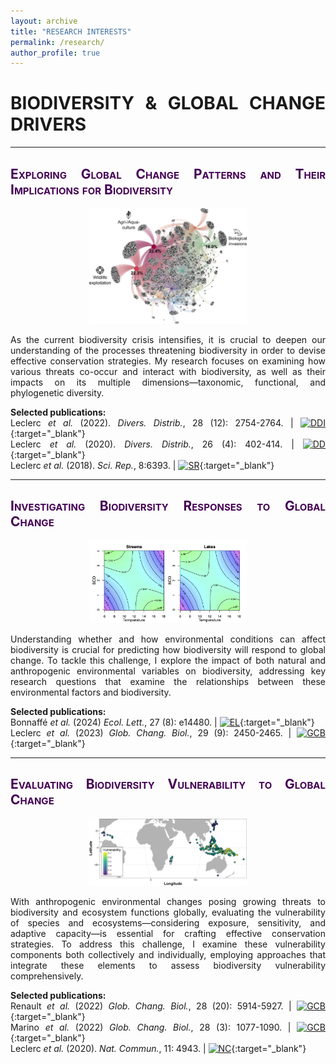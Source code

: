```yaml
---
layout: archive
title: "RESEARCH INTERESTS"
permalink: /research/
author_profile: true
---
```

<style> .aligncenter {text-align: center;} </style>
<style> body {text-align: justify} </style> <!-- Justify text. -->

# **BIODIVERSITY & GLOBAL CHANGE DRIVERS**

------

## <span style="font-variant:small-caps;"><span style="color:#440154">**Exploring Global Change Patterns and Their Implications for Biodiversity**</span></span>
<p class="aligncenter">
<img src="/images/gcbiodivpatternsimpacts_band.png"
    alt="centered image"
    width="50%" height="50%" alt="A 100x100 image">
</p>

As the current biodiversity crisis intensifies, it is crucial to deepen our understanding of the processes threatening biodiversity in order to devise effective conservation strategies. My research focuses on examining how various threats co-occur and interact with biodiversity, as well as their impacts on its multiple dimensions—taxonomic, functional, and phylogenetic diversity.

**Selected publications:**  
Leclerc *et al.* (2022). *Divers. Distrib.*, 28 (12): 2754-2764. |
[![DDI](https://img.shields.io/badge/DOI-10.1111/ddi.13441-21908C.svg)](https://doi.org/10.1111/ddi.13441){:target="_blank"}<br>
Leclerc *et al.* (2020). *Divers. Distrib.*, 26 (4): 402-414. | [![DD](https://img.shields.io/badge/DOI-10.1111/ddi.13024-21908C.svg)](https://doi.org/10.1111/ddi.13024){:target="_blank"}<br>
Leclerc *et al.* (2018). *Sci. Rep.*, 8:6393. | [![SR](https://img.shields.io/badge/DOI-10.1038/s41598--018--24733--0-21908C.svg)](https://doi.org/10.1038/s41598-018-24733-0){:target="_blank"}<br>


------

## <span style="font-variant:small-caps;"><span style="color:#440154">**Investigating Biodiversity Responses to Global Change**</span></span>
<p class="aligncenter">
<img src="/images/envcondfwstruct_band.png"
    alt="centered image"
    width="50%" height="50%" alt="A 100x100 image">
</p>

Understanding whether and how environmental conditions can affect biodiversity is crucial for predicting how biodiversity will respond to global change. To tackle this challenge, I explore the impact of both natural and anthropogenic environmental variables on biodiversity, addressing key research questions that examine the relationships between these environmental factors and biodiversity.


**Selected publications:**  
Bonnaffé *et al.* (2024) *Ecol. Lett.*, 27 (8): e14480. | [![EL](https://img.shields.io/badge/DOI-10.1111/ele.14480-21908C.svg)](https://doi.org/10.1111/ele.14480){:target="_blank"}<br>
Leclerc *et al.* (2023) *Glob. Chang. Biol.*, 29 (9): 2450-2465. | [![GCB](https://img.shields.io/badge/DOI-10.1111/gcb.16642-21908C.svg)](https://doi.org/10.1111/gcb.16642){:target="_blank"}<br>

------

## <span style="font-variant:small-caps;"><span style="color:#440154">**Evaluating Biodiversity Vulnerability to Global Change**</span></span>
<p class="aligncenter">
<img src="/images/gcbiodivvulnerability_band.png"
    alt="centered image"
    width="50%" height="50%" alt="A 100x100 image">
</p>

With anthropogenic environmental changes posing growing threats to biodiversity and ecosystem functions globally, evaluating the vulnerability of species and ecosystems—considering exposure, sensitivity, and adaptive capacity—is essential for crafting effective conservation strategies. To address this challenge, I examine these vulnerability components both collectively and individually, employing approaches that integrate these elements to assess biodiversity vulnerability comprehensively.

**Selected publications:**  
Renault *et al.* (2022) *Glob. Chang. Biol.*, 28 (20): 5914-5927. | [![GCB](https://img.shields.io/badge/DOI-10.1111/gcb.16338-21908C.svg)](https://doi.org/10.1111/gcb.16338){:target="_blank"}<br>
Marino *et al.* (2022) *Glob. Chang. Biol.*, 28 (3): 1077-1090. | [![GCB](https://img.shields.io/badge/DOI-10.1111/gcb.15941-21908C.svg)](https://doi.org/10.1111/gcb.15941){:target="_blank"}<br>
Leclerc *et al.* (2020). *Nat. Commun.*, 11: 4943. | [![NC](https://img.shields.io/badge/DOI-10.1038/s41467--020--18740--x-21908C.svg)](https://doi.org/10.1038/s41467-020-18740-x){:target="_blank"}<br>
